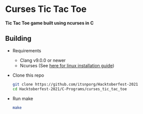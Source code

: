 # Curses Tic Tac Toe

**Tic Tac Toe game built using ncurses in C**

## Building

- Requirements

  - Clang v9.0.0 or newer
  - Ncurses (See [here for linux installation guide](https://www.osetc.com/en/how-to-install-ncurse-library-in-ubuntu-debian-centos-fedora-linux.html))

- Clone this repo
  ```bash
  git clone https://github.com/itsnporg/Hacktoberfest-2021
  cd Hacktoberfest-2021/C-Programs/curses_tic_tac_toe
  ```
- Run make
  ```bash
  make
  ```
